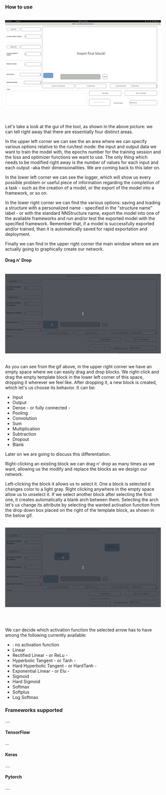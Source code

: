 ### <a name="howto"></a> How to use
<br />
<img src="Images/VENN.jpg" />

<br /><br />
Let's take a look at the gui of the tool, as shown in the above picture: we can tell right away that there are essentially four distinct areas.

In the upper left corner we can see the an area where we can specify various options relative to the run/test mode: the input and output data we want to train the model with, the epochs number for the training session and the loss and optimizer functions we want to use. The only thing which needs to be modified right away is the number of values for each input and each output -aka their dimensionalities. We are coming back to this later on.


In the lower left corner we can see the logger, which will show us every possible problem or useful piece of information regarding the completion of a task - such as the creation of a model, or the export of the model into a framework, or so on.


In the lower right corner we can find the various options: saving and loading a structure with a personalized name - specified in the "structure name" label - or with the standard NNStructure name, export the model into one of the available frameworks and run and/or test the exported model with the specified framework. Remember that, if a model is successfully exported and/or trained, than it is automatically saved for rapid exportation and deployment.


Finally we can find in the upper right corner the main window where we are actually going to graphically create our network.


#### <a name="dragdrop"></a> Drag n' Drop


<br />
<img src="Images/dragndrop.gif" />
<br /><br />

As you can see from the gif above, in the upper right corner we have an empty space where we can easily drag and drop blocks. We right-click and drag the empty template block in the lower left corner of this space, dropping it wherever we feel like. After dropping it, a new block is created, which let's us choose its behavior. It can be:

* Input
* Output
* Dense - or fully connected -
* Pooling
* Convolution
* Sum
* Multiplication
* Subtraction
* Dropout
* Blank


Later on we are going to discuss this differentiation.

Right-clicking an existing block we can drag n' drop as many times as we want, allowing us the modify and replace the blocks as we design our network.

Left-clicking the block it allows us to select it. One a block is selected it changes color to a light gray. Right clicking anywhere in the empty space allow us to unselect it. If we select another block after selecting the first one, it creates automatically a blank arch between them. Selecting the arch let's us change its attribute by selecting the wanted activation function from the drop down box placed on the right of the template block, as shown in the below gif.

<br />

<img src="Images/archcreat.gif" />

<br /><br />

We can decide which activation function the selected arrow has to have among the following currently available:

*  : no activation function
* Linear
* Rectified Linear - or ReLu -
* Hyperbolic Tangent - or Tanh -
* Hard Hyperbolic Tangent - or HardTanh -
* Exponential Linear - or Elu -
* Sigmoid
* Hard Sigmoid
* Softmax
* Softplus
* Log Softmax



### <a name="frames"></a>Frameworks supported

....


#### <a name="tensor"></a>TensorFlow


...


#### <a name="keras"></a>Keras


....


#### <a name="pytorch"></a>Pytorch


....
